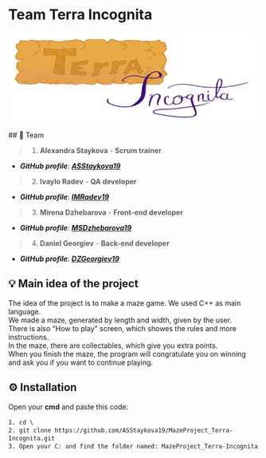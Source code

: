 # Team Terra Incognita
<p align = "center">
<img width = "575" height = "180" src = "Documents and logo/Logo/logo.png">
</p>
## 👥 Team    <a name = "team"></a>

> 1. **Alexandra Staykova** - **Scrum trainer**    
   - ***GitHub profile***: [***ASStaykova19***](https://github.com/ASStaykova19)    
 
> 2. **Ivaylo Radev** - **QA developer**    
   - ***GitHub profile***: [***IMRadev19***](https://github.com/IMRadev19)    
 
> 3. **Mirena Dzhebarova** - **Front-end developer**    
   - ***GitHub profile***: [***MSDzhebarova19***](https://github.com/MSDzhebarova19)    
 
> 4. **Daniel Georgiev** - **Back-end developer**    
   - ***GitHub profile***: [***DZGeorgiev19***](https://github.com/DZGeorgiev19)
 
 ## 💡 Main idea of the project <a name = "idea"></a>
 
The idea of the project is to make a maze game. We used C++ as main language. <br>
We made a maze, generated by length and width, given by the user.<br>
There is also "How to play" screen, which showes the rules and more instructions.<br>
In the maze, there are collectables, which give you extra points.<br>
When you finish the maze, the program will congratulate you on winning and ask you if you want to continue playing.<br>

## ⚙️ Installation	<a name = "installation"></a>
 
Open your **cmd** and paste this code:
 
````	
1. cd \
2. git clone https://github.com/ASStaykova19/MazeProject_Terra-Incognita.git
3. Open your C: and find the folder named: MazeProject_Terra-Incognita	
````
